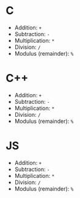 # C
-  Addition: `+`
-  Subtraction: `-`
- Multiplication: `*`
-  Division: `/`
-  Modulus (remainder): `%`
# C++
-  Addition: `+`
-  Subtraction: `-`
- Multiplication: `*`
-  Division: `/`
-  Modulus (remainder): `%`
# JS
-  Addition: `+`
-  Subtraction: `-`
- Multiplication: `*`
-  Division: `/`
-  Modulus (remainder): `%`